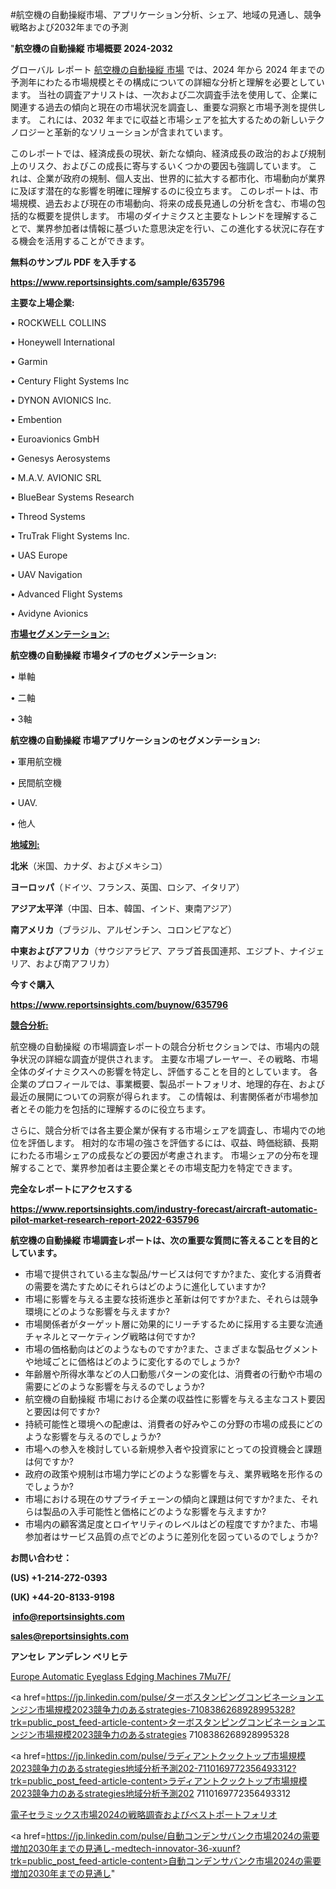 #航空機の自動操縦市場、アプリケーション分析、シェア、地域の見通し、競争戦略および2032年までの予測

"<strong>航空機の自動操縦 市場概要 2024-2032</strong>

グローバル レポート <a href=https://www.reportsinsights.com/sample/635796>航空機の自動操縦 市場</a> では、2024 年から 2024 年までの予測年にわたる市場規模とその構成についての詳細な分析と理解を必要としています。 当社の調査アナリストは、一次および二次調査手法を使用して、企業に関連する過去の傾向と現在の市場状況を調査し、重要な洞察と市場予測を提供します。 これには、2032 年までに収益と市場シェアを拡大​​するための新しいテクノロジーと革新的なソリューションが含まれています。

このレポートでは、経済成長の現状、新たな傾向、経済成長の政治的および規制上のリスク、およびこの成長に寄与するいくつかの要因も強調しています。 これは、企業が政府の規制、個人支出、世界的に拡大する都市化、市場動向が業界に及ぼす潜在的な影響を明確に理解するのに役立ちます。 このレポートは、市場規模、過去および現在の市場動向、将来の成長見通しの分析を含む、市場の包括的な概要を提供します。 市場のダイナミクスと主要なトレンドを理解することで、業界参加者は情報に基づいた意思決定を行い、この進化する状況に存在する機会を活用することができます。

<strong><b>無料のサンプル PDF を入手する</b></strong>

<a href=https://www.reportsinsights.com/sample/635796><strong><u>https://www.reportsinsights.com/sample/635796</u></strong></a>

<strong>主要な上場企業:</strong>

• ROCKWELL COLLINS

• Honeywell International

• Garmin

• Century Flight Systems lnc

• DYNON AVIONICS Inc.

• Embention

• Euroavionics GmbH

• Genesys Aerosystems

• M.A.V. AVIONIC SRL

• BlueBear Systems Research

• Threod Systems

• TruTrak Flight Systems Inc.

• UAS Europe

• UAV Navigation

• Advanced Flight Systems

• Avidyne Avionics

<strong><u>市場セグメンテーション</u></strong><strong><u>:</u></strong>

<strong>航空機の自動操縦 市場タイプのセグメンテーション:</strong>

• 単軸

• 二軸

• 3軸

<strong>航空機の自動操縦 市場アプリケーションのセグメンテーション:</strong>

• 軍用航空機

• 民間航空機

• UAV.

• 他人

<strong><u>地域別</u></strong><strong><u>:</u></strong>

<strong>北米</strong>（米国、カナダ、およびメキシコ）

<strong>ヨーロッパ</strong>（ドイツ、フランス、英国、ロシア、イタリア）

<strong>アジア太平洋</strong>（中国、日本、韓国、インド、東南アジア）

<strong>南アメリカ</strong>（ブラジル、アルゼンチン、コロンビアなど）

<strong>中東およびアフリカ</strong>（サウジアラビア、アラブ首長国連邦、エジプト、ナイジェリア、および南アフリカ）

<strong>今すぐ購入</strong>

<a href=https://www.reportsinsights.com/buynow/635796><strong><u>https://www.reportsinsights.com/buynow/635796</u></strong></a>

<strong><u>競合分析:</u></strong>

航空機の自動操縦 の市場調査レポートの競合分析セクションでは、市場内の競争状況の詳細な調査が提供されます。 主要な市場プレーヤー、その戦略、市場全体のダイナミクスへの影響を特定し、評価することを目的としています。 各企業のプロフィールでは、事業概要、製品ポートフォリオ、地理的存在、および最近の展開についての洞察が得られます。 この情報は、利害関係者が市場参加者とその能力を包括的に理解するのに役立ちます。

さらに、競合分析では各主要企業が保有する市場シェアを調査し、市場内での地位を評価します。 相対的な市場の強さを評価するには、収益、時価総額、長期にわたる市場シェアの成長などの要因が考慮されます。 市場シェアの分布を理解することで、業界参加者は主要企業とその市場支配力を特定できます。

<strong>完全なレポートにアクセスする</strong>

<a href=https://www.reportsinsights.com/industry-forecast/aircraft-automatic-pilot-market-research-report-2022-635796><strong><u><b>https://www.reportsinsights.com/industry-forecast/aircraft-automatic-pilot-market-research-report-2022-635796</b></u></strong></a>

<strong><b>航空機の自動操縦 市場調査レポートは、次の重要な質問に答えることを目的としています。</b></strong>
<ul>
  <li>市場で提供されている主な製品/サービスは何ですか?また、変化する消費者の需要を満たすためにそれらはどのように進化していますか?</li>
  <li>市場に影響を与える主要な技術進歩と革新は何ですか?また、それらは競争環境にどのような影響を与えますか?</li>
  <li>市場関係者がターゲット層に効果的にリーチするために採用する主要な流通チャネルとマーケティング戦略は何ですか?</li>
  <li>市場の価格動向はどのようなものですか?また、さまざまな製品セグメントや地域ごとに価格はどのように変化するのでしょうか?</li>
  <li>年齢層や所得水準などの人口動態パターンの変化は、消費者の行動や市場の需要にどのような影響を与えるのでしょうか?</li>
  <li>航空機の自動操縦 市場における企業の収益性に影響を与える主なコスト要因と要因は何ですか?</li>
  <li>持続可能性と環境への配慮は、消費者の好みやこの分野の市場の成長にどのような影響を与えるのでしょうか?</li>
  <li>市場への参入を検討している新規参入者や投資家にとっての投資機会と課題は何ですか?</li>
  <li>政府の政策や規制は市場力学にどのような影響を与え、業界戦略を形作るのでしょうか?</li>
  <li>市場における現在のサプライチェーンの傾向と課題は何ですか?また、それらは製品の入手可能性と価格にどのような影響を与えますか?</li>
  <li>市場内の顧客満足度とロイヤリティのレベルはどの程度ですか?また、市場参加者はサービス品質の点でどのように差別化を図っているのでしょうか?</li>
</ul>
<strong>お問い合わせ：</strong>

<strong>(US) +1-214-272-0393</strong>

<strong>(UK) +44-20-8133-9198</strong>

<strong> </strong><a href=info@reportsinsights.com><strong><u>info@reportsinsights.com</u></strong></a>

<a href=sales@reportsinsights.com><strong><u>sales@reportsinsights.com</u></strong></a>

<strong>アンセレ アンデレン ベリヒテ</strong>

<a href=https://www.linkedin.com/pulse/europe-automatic-eyeglass-edging-machines-7mu7f/>Europe Automatic Eyeglass Edging Machines 7Mu7F/</a>

<a href=https://jp.linkedin.com/pulse/ターボスタンピングコンビネーションエンジン市場規模2023競争力のあるstrategies-7108386268928995328?trk=public_post_feed-article-content>ターボスタンピングコンビネーションエンジン市場規模2023競争力のあるstrategies 7108386268928995328</a>

<a href=https://jp.linkedin.com/pulse/ラディアントクックトップ市場規模2023競争力のあるstrategies地域分析予測202-7110169772356493312?trk=public_post_feed-article-content>ラディアントクックトップ市場規模2023競争力のあるstrategies地域分析予測202 7110169772356493312</a>

<a href=https://www.linkedin.com/pulse/電子セラミックス市場2024の戦略調査およびベストポートフォリオ-infopulse-daily-360/>電子セラミックス市場2024の戦略調査およびベストポートフォリオ</a>

<a href=https://jp.linkedin.com/pulse/自動コンデンサバンク市場2024の需要増加2030年までの見通し-medtech-innovator-36-xuunf?trk=public_post_feed-article-content>自動コンデンサバンク市場2024の需要増加2030年までの見通し</a>"
